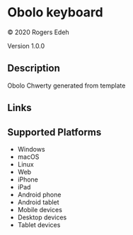 Obolo keyboard
==============

© 2020 Rogers Edeh

Version 1.0.0

Description
-----------

Obolo Chwerty generated from template

Links
-----

Supported Platforms
-------------------
 * Windows
 * macOS
 * Linux
 * Web
 * iPhone
 * iPad
 * Android phone
 * Android tablet
 * Mobile devices
 * Desktop devices
 * Tablet devices

